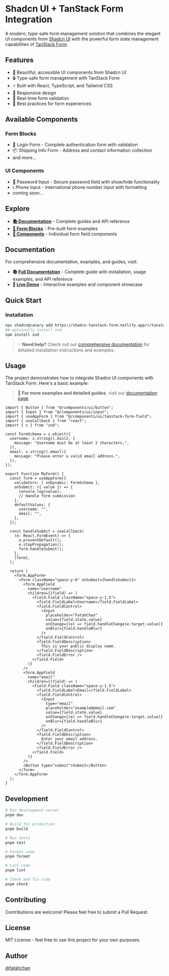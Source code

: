# Shadcn UI + TanStack Form Integration

A modern, type-safe form management solution that combines the elegant UI components from [Shadcn UI](https://ui.shadcn.com) with the powerful form state management capabilities of [TanStack Form](https://tanstack.com/form).

## Features

- 🎨 Beautiful, accessible UI components from Shadcn UI
- 🔒 Type-safe form management with TanStack Form
- ⚡ Built with React, TypeScript, and Tailwind CSS
- 📱 Responsive design
- 🔄 Real-time form validation
- 🎯 Best practices for form experiences

## Available Components

### Form Blocks
- 🔐 Login Form - Complete authentication form with validation
- 📦 Shipping Info Form - Address and contact information collection
- and more...

### UI Components
- 🔑 Password Input - Secure password field with show/hide functionality
- 📞 Phone Input - International phone number input with formatting
- coming soon...

## Explore

- **[📚 Documentation](https://shadcn-tanstack-form.netlify.app/docs)** - Complete guides and API reference
- **[🧱 Form Blocks](https://shadcn-tanstack-form.netlify.app/blocks)** - Pre-built form examples
- **[🎨 Components](https://shadcn-tanstack-form.netlify.app/components)** - Individual form field components
## Documentation

For comprehensive documentation, examples, and guides, visit:

- **📚 [Full Documentation](https://shadcn-tanstack-form.netlify.app/docs)** - Complete guide with installation, usage examples, and API reference
- **🎨 [Live Demo](https://shadcn-tanstack-form.netlify.app/)** - Interactive examples and component showcase

## Quick Start

### Installation

```bash
npx shadcn@canary add https://shadcn-tanstack-form.netlify.app/r/tanstack-form.json
## optionally install zod
npm install zod
```

> 💡 **Need help?** Check out our [comprehensive documentation](https://shadcn-tanstack-form.netlify.app/docs) for detailed installation instructions and examples.

## Usage

The project demonstrates how to integrate Shadcn UI components with TanStack Form. Here's a basic example:

> 📖 **For more examples and detailed guides**, visit our [documentation page](https://shadcn-tanstack-form.netlify.app/docs).

```tsx
import { Button } from "@/components/ui/button";
import { Input } from "@/components/ui/input";
import { useAppForm } from "@/components/ui/tanstack-form-field";
import { useCallback } from "react";
import { z } from "zod";

const FormSchema = z.object({
  username: z.string().min(2, {
    message: "Username must be at least 2 characters.",
  }),
  email: z.string().email({
    message: "Please enter a valid email address.",
  }),
});

export function MyForm() {
  const form = useAppForm({
    validators: { onDynamic: FormSchema },
    onSubmit: ({ value }) => {
      console.log(value);
      // Handle form submission
    },
    defaultValues: {
      username: "",
      email: "",
    },
  });

  const handleSubmit = useCallback(
    (e: React.FormEvent) => {
      e.preventDefault();
      e.stopPropagation();
      form.handleSubmit();
    },
    [form],
  );

  return (
    <form.AppForm>
      <form className="space-y-6" onSubmit={handleSubmit}>
        <form.AppField
          name="username"
          children={(field) => (
            <field.Field className="space-y-1.5">
              <field.FieldLabel>Username</field.FieldLabel>
              <field.FieldControl>
                <Input
                  placeholder="FatahChan"
                  value={field.state.value}
                  onChange={(e) => field.handleChange(e.target.value)}
                  onBlur={field.handleBlur}
                />
              </field.FieldControl>
              <field.FieldDescription>
                This is your public display name.
              </field.FieldDescription>
              <field.FieldError />
            </field.Field>
          )}
        />
        <form.AppField
          name="email"
          children={(field) => (
            <field.Field className="space-y-1.5">
              <field.FieldLabel>Email</field.FieldLabel>
              <field.FieldControl>
                <Input
                  type="email"
                  placeholder="example@email.com"
                  value={field.state.value}
                  onChange={(e) => field.handleChange(e.target.value)}
                  onBlur={field.handleBlur}
                />
              </field.FieldControl>
              <field.FieldDescription>
                Enter your email address.
              </field.FieldDescription>
              <field.FieldError />
            </field.Field>
          )}
        />
        <Button type="submit">Submit</Button>
      </form>
    </form.AppForm>
  );
}
```

## Development

```bash
# Run development server
pnpm dev

# Build for production
pnpm build

# Run tests
pnpm test

# Format code
pnpm format

# Lint code
pnpm lint

# Check and fix code
pnpm check
```

## Contributing

Contributions are welcome! Please feel free to submit a Pull Request.

## License

MIT License - feel free to use this project for your own purposes.

## Author

[@fatahchan](https://github.com/fatahchan)
